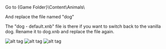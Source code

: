 Go to {Game Folder}\Content\Animals\

And replace the file named "dog"

The "dog - default.xnb" file is there if you want to switch back to the vanilla dog. Rename it to dog.xnb and replace the file again.

![alt tag](http://i.imgur.com/bUvEgRV.gif) ![alt tag](http://i.imgur.com/NcmcZMI.gif) ![alt tag](http://i.imgur.com/QIM9Tkb.gif)
